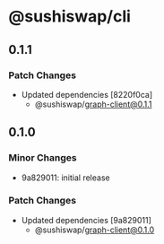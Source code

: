 # @sushiswap/cli

## 0.1.1

### Patch Changes

- Updated dependencies [8220f0ca]
  - @sushiswap/graph-client@0.1.1

## 0.1.0

### Minor Changes

- 9a829011: initial release

### Patch Changes

- Updated dependencies [9a829011]
  - @sushiswap/graph-client@0.1.0

